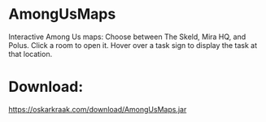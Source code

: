 # AmongUsMaps
Interactive Among Us maps:
Choose between The Skeld, Mira HQ, and Polus.
Click a room to open it.
Hover over a task sign to display the task at that location.
# Download: 
https://oskarkraak.com/download/AmongUsMaps.jar
